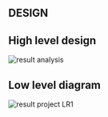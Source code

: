 ## DESIGN

## High level design
![result analysis](https://user-images.githubusercontent.com/75003344/147464662-23cabdc4-0fa9-4bbd-9b0e-6fd6201f9344.png)


## Low level diagram

![result project LR1](https://user-images.githubusercontent.com/85119462/147462877-74fdca6c-9f24-47d9-a203-01ed04f8e6a4.png)


